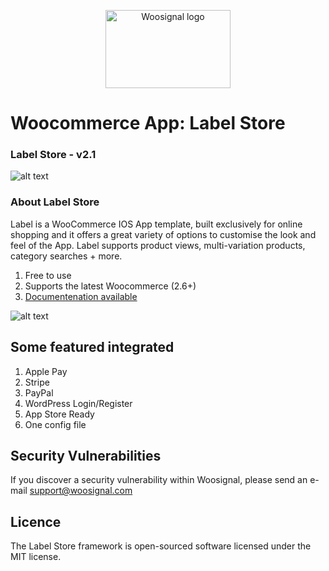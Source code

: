 <p align="center">
  <img width="200" height="125" src="https://www.woosignal.com/images/woosignal_logo_stripe_blue.png" alt="Woosignal logo">
</p>
	
# Woocommerce App: Label Store 
### Label Store - v2.1

![alt text](https://woosignal.com/images/woosignal_labelpro_main_banner_ios.png "Woosignal WooCommerce app template")

### About Label Store

Label is a WooCommerce IOS App template, built exclusively for online shopping and it offers a great variety of options to customise the look and feel of the App. Label supports product views, multi-variation products, category searches + more.

1. Free to use
2. Supports the latest Woocommerce (2.6+)
3. [Documentenation available](https://woosignal.com/documentation/ios/labelpro)

![alt text](https://camo.envatousercontent.com/78404b4a1f534d8d44f74c584ba58ae734b4c67c/687474703a2f2f7777772e776f6f617070732e756b2f696d616765732f4665617475726553637265656e73686f74486f6d65494f532e706e67 "Woocommerce App Screenshot")

## Some featured integrated

1. Apple Pay
2. Stripe
3. PayPal
4. WordPress Login/Register
5. App Store Ready
6. One config file

## Security Vulnerabilities
If you discover a security vulnerability within Woosignal, please send an e-mail support@woosignal.com

## Licence
The Label Store framework is open-sourced software licensed under the MIT license.
